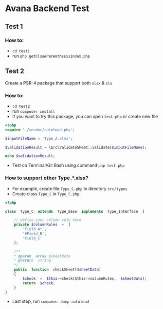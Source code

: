 # Avana Backend Test
## Test 1

### How to:
- `cd test1`
- run `php getCloseParenthesisIndex.php`

## Test 2
Create a PSR-4 package that support both `xlsx` & `xls`

### How to:
- `cd test2`
- run `composer install`
- If you want to try this package, you can open `test.php` or create new file

```php
<?php
require './vendor/autoload.php';

$inputFileName = 'Type_A.xlsx';

$validationResult = \Src\ValidateSheet::validate($inputFileName);

echo $validationResult;
```
- Test on Terminal/Git Bash using command `php test.php`

### How to support other Type_*.xlsx?
- For example, create file `Type_C.php` in directory `src/types`
- Create class `Type_C` in `Type_C.php`
```php
<?php

class  Type_C  extends  Type_Base  implements  Type_Interface  {

	// define your column rule here
	private $columnRules  =  [
		'Field_A*',
		'#Field_B',
		'Field_C'
	];

	/**
	* @param  array $sheetData
	* @return  string
	*/
	public  function  checkSheet($sheetData)
	{
		$check  =  $this->check($this->columnRules,  $sheetData);
		return  $check;
	}
}
```
- Last step, run `composer dump-autoload`
